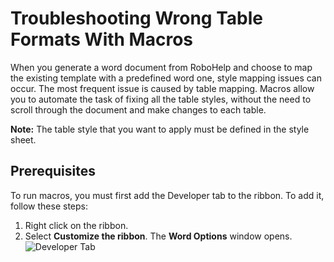 # Troubleshooting Wrong Table Formats With Macros
When you generate a word document from RoboHelp and choose to map the existing template with a predefined word one, style mapping issues can occur. The most frequent issue is caused by table mapping. Macros allow you to automate the task of fixing all the table styles, without the need to scroll through the document and make changes to each table.

**Note:** The table style that you want to apply must be defined in the style sheet.

## Prerequisites
To run macros, you must first add the Developer tab to the ribbon. To add it, follow these steps:

1. Right click on the ribbon.
2. Select **Customize the ribbon**. The **Word Options** window opens.
![Developer Tab](https://imgur.com/a/7EUpYPB)
